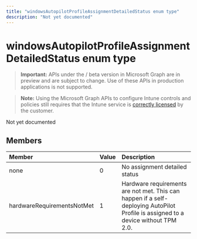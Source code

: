 ---title: "windowsAutopilotProfileAssignmentDetailedStatus enum type"description: "Not yet documented"---# windowsAutopilotProfileAssignmentDetailedStatus enum type

> **Important:** APIs under the / beta version in Microsoft Graph are in preview and are subject to change. Use of these APIs in production applications is not supported.

> **Note:** Using the Microsoft Graph APIs to configure Intune controls and policies still requires that the Intune service is [correctly licensed](https://go.microsoft.com/fwlink/?linkid=839381) by the customer.

Not yet documented
## Members
|Member|Value|Description|
|:---|:---|:---|
|none|0|No assignment detailed status|
|hardwareRequirementsNotMet|1|Hardware requirements are not met. This can happen if a self-deploying AutoPilot Profile is assigned to a device without TPM 2.0.|





